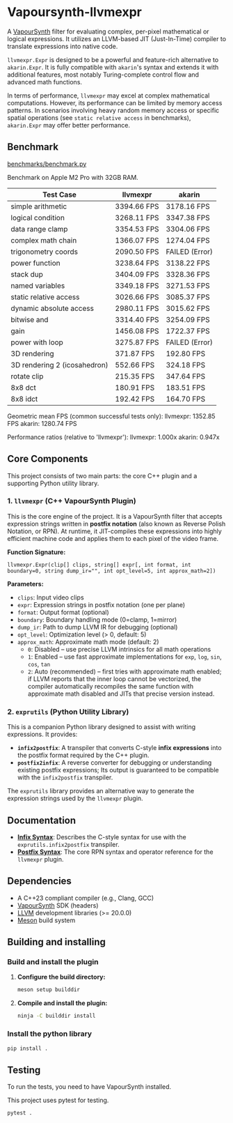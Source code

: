 # Vapoursynth-llvmexpr

A [VapourSynth](https://www.vapoursynth.com/) filter for evaluating complex, per-pixel mathematical or logical expressions. It utilizes an LLVM-based JIT (Just-In-Time) compiler to translate expressions into native code.

`llvmexpr.Expr` is designed to be a powerful and feature-rich alternative to `akarin.Expr`. It is fully compatible with `akarin`'s syntax and extends it with additional features, most notably Turing-complete control flow and advanced math functions.

In terms of performance, `llvmexpr` may excel at complex mathematical computations. However, its performance can be limited by memory access patterns. In scenarios involving heavy random memory access or specific spatial operations (see `static relative access` in benchmarks), `akarin.Expr` may offer better performance.

## Benchmark

[benchmarks/benchmark.py](benchmarks/benchmark.py)

Benchmark on Apple M2 Pro with 32GB RAM.

| Test Case | llvmexpr | akarin |
|---|---|---|
| simple arithmetic | 3394.66 FPS | 3178.16 FPS |
| logical condition | 3268.11 FPS | 3347.38 FPS |
| data range clamp | 3354.53 FPS | 3304.06 FPS |
| complex math chain | 1366.07 FPS | 1274.04 FPS |
| trigonometry coords | 2090.50 FPS | FAILED (Error) |
| power function | 3238.64 FPS | 3138.22 FPS |
| stack dup | 3404.09 FPS | 3328.36 FPS |
| named variables | 3349.18 FPS | 3271.53 FPS |
| static relative access | 3026.66 FPS | 3085.37 FPS |
| dynamic absolute access | 2980.11 FPS | 3015.62 FPS |
| bitwise and | 3314.40 FPS | 3254.09 FPS |
| gain | 1456.08 FPS | 1722.37 FPS |
| power with loop | 3275.87 FPS | FAILED (Error) |
| 3D rendering | 371.87 FPS | 192.80 FPS |
| 3D rendering 2 (icosahedron) | 552.66 FPS | 324.18 FPS |
| rotate clip | 215.35 FPS | 347.64 FPS |
| 8x8 dct | 180.91 FPS | 183.51 FPS |
| 8x8 idct | 192.42 FPS | 164.70 FPS |

Geometric mean FPS (common successful tests only):
  llvmexpr: 1352.85 FPS
  akarin: 1280.74 FPS

Performance ratios (relative to 'llvmexpr'): 
  llvmexpr: 1.000x
  akarin: 0.947x

## Core Components

This project consists of two main parts: the core C++ plugin and a supporting Python utility library.

### 1. `llvmexpr` (C++ VapourSynth Plugin)

This is the core engine of the project. It is a VapourSynth filter that accepts expression strings written in **postfix notation** (also known as Reverse Polish Notation, or RPN). At runtime, it JIT-compiles these expressions into highly efficient machine code and applies them to each pixel of the video frame.

**Function Signature:**
```
llvmexpr.Expr(clip[] clips, string[] expr[, int format, int boundary=0, string dump_ir="", int opt_level=5, int approx_math=2])
```

**Parameters:**
- `clips`: Input video clips
- `expr`: Expression strings in postfix notation (one per plane)
- `format`: Output format (optional)
- `boundary`: Boundary handling mode (0=clamp, 1=mirror)
- `dump_ir`: Path to dump LLVM IR for debugging (optional)
- `opt_level`: Optimization level (> 0, default: 5)
- `approx_math`: Approximate math mode (default: 2)
  - `0`: Disabled – use precise LLVM intrinsics for all math operations
  - `1`: Enabled – use fast approximate implementations for `exp`, `log`, `sin`, `cos`, `tan`
  - `2`: Auto (recommended) – first tries with approximate math enabled; if LLVM reports that the inner loop cannot be vectorized, the compiler automatically recompiles the same function with approximate math disabled and JITs that precise version instead.

### 2. `exprutils` (Python Utility Library)

This is a companion Python library designed to assist with writing expressions. It provides:

*   **`infix2postfix`**: A transpiler that converts C-style **infix expressions** into the postfix format required by the C++ plugin.
*   **`postfix2infix`**: A reverse converter for debugging or understanding existing postfix expressions; Its output is guaranteed to be compatible with the `infix2postfix` transpiler.

The `exprutils` library provides an alternative way to generate the expression strings used by the `llvmexpr` plugin.

## Documentation

*   **[Infix Syntax](docs/infix.md)**: Describes the C-style syntax for use with the `exprutils.infix2postfix` transpiler.
*   **[Postfix Syntax](docs/postfix.md)**: The core RPN syntax and operator reference for the `llvmexpr` plugin.

## Dependencies

*   A C++23 compliant compiler (e.g., Clang, GCC)
*   [VapourSynth](https://www.vapoursynth.com/) SDK (headers)
*   [LLVM](https://llvm.org/) development libraries (>= 20.0.0)
*   [Meson](https://mesonbuild.com/) build system

## Building and installing

### Build and install the plugin

1.  **Configure the build directory:**
    ```sh
    meson setup builddir
    ```

2.  **Compile and install the plugin:**
    ```sh
    ninja -C builddir install
    ```

### Install the python library

```sh
pip install .
```

## Testing

To run the tests, you need to have VapourSynth installed.

This project uses pytest for testing.

```sh
pytest .
```